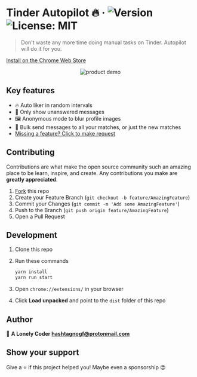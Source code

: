 Tinder Autopilot 🔥
&middot;
![Version](https://img.shields.io/badge/version-2.0.8-blue.svg?cacheSeconds=2592000)
![License: MIT](https://img.shields.io/badge/License-MIT-yellow.svg)
=====

> Don't waste any more time doing manual tasks on Tinder. Autopilot will do it for you.

[Install on the Chrome Web Store](https://chrome.google.com/webstore/detail/autopilot-for-tinder/bfpgbjekakfijondlfloonhdkcjlhehg?hl=en)

<p align="center">
    <img src="https://i.imgur.com/wz8fHwG.png" alt="product demo">
</p>

## Key features

- 🔥 Auto liker in random intervals
- 🤫 Only show unanswered messages
- 🖼 Anonymous mode to blur profile images
- 💌 Bulk send messages to all your matches, or just the new matches
- [Missing a feature? Click to make request](https://github.com/Geczy/tinder-autopilot/issues/new)

## Contributing

Contributions are what make the open source community such an amazing place to be learn, inspire, and create. Any contributions you make are **greatly appreciated**.

1. [Fork](https://github.com/Geczy/tinder-autopilot/fork) this repo
2. Create your Feature Branch (`git checkout -b feature/AmazingFeature`)
3. Commit your Changes (`git commit -m 'Add some AmazingFeature'`)
4. Push to the Branch (`git push origin feature/AmazingFeature`)
5. Open a Pull Request

## Development

1. Clone this repo
2. Run these commands

   ```sh
   yarn install
   yarn run start
   ```

3. Open `chrome://extensions/` in your browser
4. Click **Load unpacked** and point to the `dist` folder of this repo

## Author

👤 **A Lonely Coder <hashtagnogf@protonmail.com>**

## Show your support

Give a ⭐️ if this project helped you! Maybe even a sponsorship 😍

